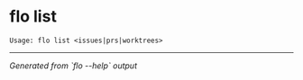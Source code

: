 # flo list

```
Usage: flo list <issues|prs|worktrees>
```

---
*Generated from \`flo --help\` output*
